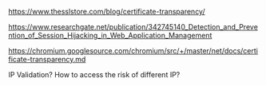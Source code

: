 https://www.thesslstore.com/blog/certificate-transparency/

https://www.researchgate.net/publication/342745140_Detection_and_Prevention_of_Session_Hijacking_in_Web_Application_Management

https://chromium.googlesource.com/chromium/src/+/master/net/docs/certificate-transparency.md


IP Validation? How to access the risk of different IP?

